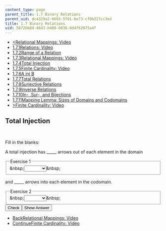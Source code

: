 ```yaml
---
content_type: page
parent_title: 1.7 Binary Relations
parent_uid: dc4329a2-0693-5f01-be73-cf0b227cc3ed
title: 1.7 Binary Relations
uid: 58726b8d-46d3-b408-6036-0d4f62075a4f
---
```

<ul class="navigation pagination"><li id="top_bck_btn"><a href='/courses/electrical-engineering-and-computer-science/6-042j-mathematics-for-computer-science-spring-2015/proofs/tp3-3/vertical-360a6e85d0f4';><<span>Relational Mappings: Video</span></a></li><li id="flp_btn_1" ><a href='/courses/electrical-engineering-and-computer-science/6-042j-mathematics-for-computer-science-spring-2015/proofs/tp3-3'>1.7.1<span>Relations: Video</span></a></li><li id="flp_btn_2" ><a href='/courses/electrical-engineering-and-computer-science/6-042j-mathematics-for-computer-science-spring-2015/proofs/tp3-3/vertical-70020f5936fa'>1.7.2<span>Range of a Relation</span></a></li><li id="flp_btn_3" ><a href='/courses/electrical-engineering-and-computer-science/6-042j-mathematics-for-computer-science-spring-2015/proofs/tp3-3/vertical-360a6e85d0f4'>1.7.3<span>Relational Mappings: Video</span></a></li><li id="flp_btn_4" class="button_selected"><a href='/courses/electrical-engineering-and-computer-science/6-042j-mathematics-for-computer-science-spring-2015/proofs/tp3-3/vertical-5c792a4ae3f8'>1.7.4<span>Total Injection</span></a></li><li id="flp_btn_5" ><a href='/courses/electrical-engineering-and-computer-science/6-042j-mathematics-for-computer-science-spring-2015/proofs/tp3-3/vertical-aecd80da5c9a'>1.7.5<span>Finite Cardinality: Video</span></a></li><li id="flp_btn_6" ><a href='/courses/electrical-engineering-and-computer-science/6-042j-mathematics-for-computer-science-spring-2015/proofs/tp3-3/vertical-faefc8383410'>1.7.6<span>A inj B</span></a></li><li id="flp_btn_7" ><a href='/courses/electrical-engineering-and-computer-science/6-042j-mathematics-for-computer-science-spring-2015/proofs/tp3-3/vertical-62aa874eafae'>1.7.7<span>Total Relations</span></a></li><li id="flp_btn_8" ><a href='/courses/electrical-engineering-and-computer-science/6-042j-mathematics-for-computer-science-spring-2015/proofs/tp3-3/vertical-73dfbcd9adb9'>1.7.8<span>Surjective Relations</span></a></li><li id="flp_btn_9" ><a href='/courses/electrical-engineering-and-computer-science/6-042j-mathematics-for-computer-science-spring-2015/proofs/tp3-3/vertical-b100bd3fedc5'>1.7.9<span>Inverse Relations</span></a></li><li id="flp_btn_10" ><a href='/courses/electrical-engineering-and-computer-science/6-042j-mathematics-for-computer-science-spring-2015/proofs/tp3-3/vertical-e3a6326108c6'>1.7.10<span>In- ,Sur-, and Bijections</span></a></li><li id="flp_btn_11" ><a href='/courses/electrical-engineering-and-computer-science/6-042j-mathematics-for-computer-science-spring-2015/proofs/tp3-3/vertical-7d9a2d67e3b9'>1.7.11<span>Mapping Lemma: Sizes of Domains and Codomains</span></a></li><li id="top_continue_btn"><a href='/courses/electrical-engineering-and-computer-science/6-042j-mathematics-for-computer-science-spring-2015/proofs/tp3-3/vertical-aecd80da5c9a';>><span>Finite Cardinality: Video</span></a></li></ul><h2 class="subhead">Total Injection</h2><div class="self_assessment">
<br display_name="Total Injection" url_name="Total_Injection_0" />
<p display_name="Total Injection" url_name="Total_Injection_1">Fill in the blanks:</p>
<div id="Q1_div" class="problem_question"><p display_name="Total Injection" url_name="Total_Injection_2">A total injection has _____ arrows out of each element in the domain</p><fieldset><legend class="visually-hidden">Exercise 1</legend><div class="choice"><label id="Q1_label"><span id="Q1_aria_status" tabindex="-1" class="visually-hidden">&amp;nbsp;</span><select onchange="numericTypedOrDropDownSelected(1)" id="Q1_select" class="problem_text_input"><option correct="false"></option><option correct="false">\(\le 1 \)</option><option correct="false">\(= 1 \)</option><option correct="true">\(\ge 1 \)</option></select><span style="display:none;" id="Q1_ans_span" tabindex="-1">  \(\ge 1 \)</span><span id="Q1_normal_status" class="nostatus" aria-hidden="true">&amp;nbsp;</span></label></div></fieldset></div><div id="Q2_div" class="problem_question"><p display_name="Total Injection" url_name="Total_Injection_4">and _____ arrows into each element in the codomain. </p><fieldset><legend class="visually-hidden">Exercise 2</legend><div class="choice"><label id="Q2_label"><span id="Q2_aria_status" tabindex="-1" class="visually-hidden">&amp;nbsp;</span><select onchange="numericTypedOrDropDownSelected(2)" id="Q2_select" class="problem_text_input"><option correct="false"></option><option correct="true">\(\le 1 \)</option><option correct="false">\(= 1 \)</option><option correct="false">\(\ge 1 \)</option></select><span style="display:none;" id="Q2_ans_span" tabindex="-1">  \(\le 1 \)</span><span id="Q2_normal_status" class="nostatus" aria-hidden="true">&amp;nbsp;</span></label></div></fieldset></div><div class="action"><button id="Q1_button" onclick="checkAnswer({1: 'optionresponse', 2: 'optionresponse'})" class="problem_mo_button">Check</button><button id="Q1_button_show" onclick="showHideSolution({1: 'optionresponse', 2: 'optionresponse'}, 1, [])" class="problem_mo_button">Show Answer</button></div></div><ul class="navigation progress"><li id="bck_btn"><a href='/courses/electrical-engineering-and-computer-science/6-042j-mathematics-for-computer-science-spring-2015/proofs/tp3-3/vertical-360a6e85d0f4';>Back<span>Relational Mappings: Video</span></a></li><li id="continue_btn"><a href='/courses/electrical-engineering-and-computer-science/6-042j-mathematics-for-computer-science-spring-2015/proofs/tp3-3/vertical-aecd80da5c9a';>Continue<span>Finite Cardinality: Video</span></a></li></ul>